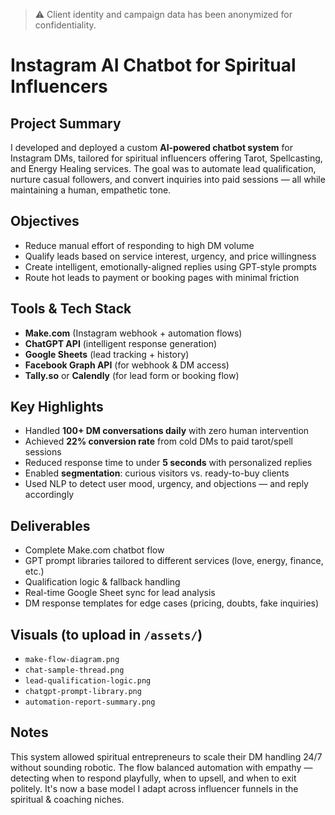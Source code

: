 > ⚠️ Client identity and campaign data has been anonymized for confidentiality.

# Instagram AI Chatbot for Spiritual Influencers

## Project Summary

I developed and deployed a custom **AI-powered chatbot system** for Instagram DMs, tailored for spiritual influencers offering Tarot, Spellcasting, and Energy Healing services. The goal was to automate lead qualification, nurture casual followers, and convert inquiries into paid sessions — all while maintaining a human, empathetic tone.

##  Objectives

- Reduce manual effort of responding to high DM volume  
- Qualify leads based on service interest, urgency, and price willingness  
- Create intelligent, emotionally-aligned replies using GPT-style prompts  
- Route hot leads to payment or booking pages with minimal friction

##  Tools & Tech Stack

- **Make.com** (Instagram webhook + automation flows)  
- **ChatGPT API** (intelligent response generation)  
- **Google Sheets** (lead tracking + history)  
- **Facebook Graph API** (for webhook & DM access)  
- **Tally.so** or **Calendly** (for lead form or booking flow)

##  Key Highlights

- Handled **100+ DM conversations daily** with zero human intervention  
- Achieved **22% conversion rate** from cold DMs to paid tarot/spell sessions  
- Reduced response time to under **5 seconds** with personalized replies  
- Enabled **segmentation**: curious visitors vs. ready-to-buy clients  
- Used NLP to detect user mood, urgency, and objections — and reply accordingly

##  Deliverables

- Complete Make.com chatbot flow  
- GPT prompt libraries tailored to different services (love, energy, finance, etc.)  
- Qualification logic & fallback handling  
- Real-time Google Sheet sync for lead analysis  
- DM response templates for edge cases (pricing, doubts, fake inquiries)

##  Visuals (to upload in `/assets/`)

- `make-flow-diagram.png`  
- `chat-sample-thread.png`  
- `lead-qualification-logic.png`  
- `chatgpt-prompt-library.png`  
- `automation-report-summary.png`

##  Notes

This system allowed spiritual entrepreneurs to scale their DM handling 24/7 without sounding robotic. The flow balanced automation with empathy — detecting when to respond playfully, when to upsell, and when to exit politely. It's now a base model I adapt across influencer funnels in the spiritual & coaching niches.

